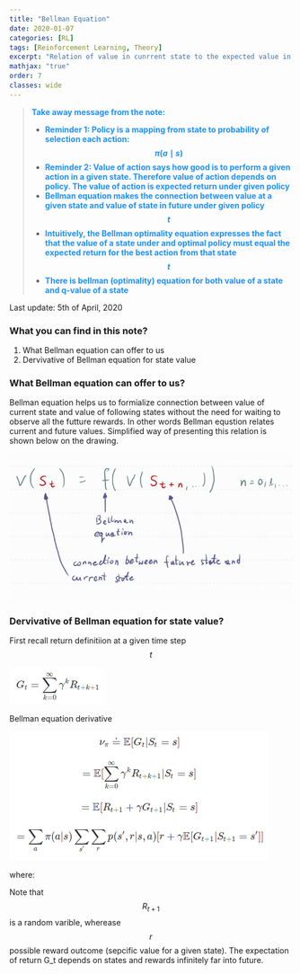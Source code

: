 ```yaml
---
title: "Bellman Equation"
date: 2020-01-07
categories: [RL]
tags: [Reinforcement Learning, Theory]
excerpt: "Relation of value in cunrrent state to the expected value in following states. What is the Bellman eqation"
mathjax: "true"
order: 7
classes: wide
---
```


> <span style="color:dodgerblue">**Take away message from the note:**</span>
> * <span style="color:dodgerblue">**Reminder 1: Policy is a mapping from state to probability of selection each action: $$\pi(a \mid s)$$**</span>
> * <span style="color:dodgerblue">**Reminder 2: Value of action says how good is to perform a given action in a given state. Therefore value of action depends on policy. The value of action is expected return under given policy**</span>
> * <span style="color:dodgerblue">**Bellman equation makes the connection between value at a given state and value of state in future under given policy$$t$$**</span>
> * <span style="color:dodgerblue">**Intuitively, the Bellman optimality equation expresses the fact that the value of a state under and optimal policy must equal the expected return for the best action from that state  $$t$$**</span>
> * <span style="color:dodgerblue">**There is bellman (optimality) equation for both value of a state and q-value of a state**</span>

Last update: 5th of April, 2020

### What you can find in this note?
1. What Bellman equation can offer to us
2. Dervivative of Bellman equation for state value

### What Bellman equation can offer to us?

Bellman equation helps us to formialize connection between value of current state and value of following states without the need for waiting to observe all the futture rewards.
In other words Bellman equstion relates current and future values. Simplified way of presenting this relation is shown below on the drawing.

![image](/images/Bellman_eq_drawing_01.jpg)

### Dervivative of Bellman equation for state value?

First recall return definitiion at a given time step $$t$$

![image](/images/return_Bellman_01.png)

Bellman equation derivative

![image](/images/state_value_Bellman_01.png)

where:

Note that $$R_{t+1}$$ is a random varible, wherease $$r$$ possible reward outcome (sepcific value for a given state). The expectation of return G_t depends on states and rewards infinitely far into future.

 




